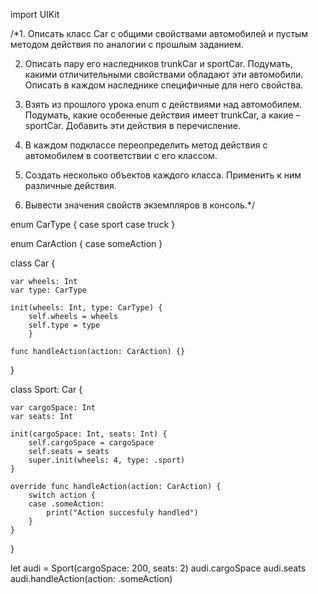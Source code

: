 import UIKit

/*1. Описать класс Car c общими свойствами автомобилей и пустым методом действия по аналогии с прошлым заданием.

2. Описать пару его наследников trunkCar и sportСar. Подумать, какими отличительными свойствами обладают эти автомобили. Описать в каждом наследнике специфичные для него свойства.

3. Взять из прошлого урока enum с действиями над автомобилем. Подумать, какие особенные действия имеет trunkCar, а какие – sportCar. Добавить эти действия в перечисление.

4. В каждом подклассе переопределить метод действия с автомобилем в соответствии с его классом.

5. Создать несколько объектов каждого класса. Применить к ним различные действия.

6. Вывести значения свойств экземпляров в консоль.*/

enum CarType {
    case sport
    case truck
}

enum CarAction {
    case someAction
}

class Car {
    
    var wheels: Int
    var type: CarType
    
    init(wheels: Int, type: CarType) {
        self.wheels = wheels
        self.type = type
        }
    
    func handleAction(action: CarAction) {}
}

class Sport: Car {
    
    var cargoSpace: Int
    var seats: Int
    
    init(cargoSpace: Int, seats: Int) {
        self.cargoSpace = cargoSpace
        self.seats = seats
        super.init(wheels: 4, type: .sport)
    }
    
    override func handleAction(action: CarAction) {
        switch action {
        case .someAction:
            print("Action succesfuly handled")
        }
    }
}

let audi = Sport(cargoSpace: 200, seats: 2)
audi.cargoSpace
audi.seats
audi.handleAction(action: .someAction)
